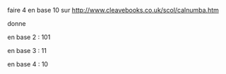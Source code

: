 faire 4 en base 10 sur http://www.cleavebooks.co.uk/scol/calnumba.htm

donne

en base 2 : 101

en base 3 : 11

en base 4 : 10
